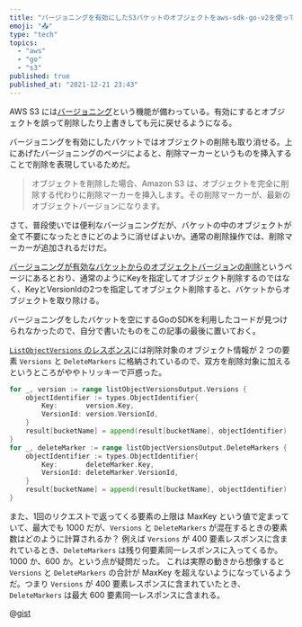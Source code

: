 ```yaml
---
title: "バージョニングを有効にしたS3バケットのオブジェクトをaws-sdk-go-v2を使って空にする"
emoji: "📤"
type: "tech"
topics:
  - "aws"
  - "go"
  - "s3"
published: true
published_at: "2021-12-21 23:43"
---
```


AWS S3 には[バージョニング](https://docs.aws.amazon.com/ja_jp/AmazonS3/latest/userguide/Versioning.html)という機能が備わっている。有効にするとオブジェクトを誤って削除したり上書きしても元に戻せるようになる。

バージョニングを有効にしたバケットではオブジェクトの削除も取り消せる。上にあげたバージョニングのページによると、削除マーカーというものを挿入することで削除を表現しているためだ。

> オブジェクトを削除した場合、Amazon S3 は、オブジェクトを完全に削除する代わりに削除マーカーを挿入します。その削除マーカーが、最新のオブジェクトバージョンになります。

さて、普段使いでは便利なバージョニングだが、バケットの中のオブジェクトが全て不要になったときにどのように消せばよいか。通常の削除操作では、削除マーカーが追加されるだけだ。

[バージョニングが有効なバケットからのオブジェクトバージョンの削除](https://docs.aws.amazon.com/ja_jp/AmazonS3/latest/userguide/DeletingObjectVersions.html)というページにあるとおり、通常のようにKeyを指定してオブジェクト削除するのではなく、KeyとVersionIdの2つを指定してオブジェクト削除すると、バケットからオブジェクトを取り除ける。

バージョニングをしたバケットを空にするGoのSDKを利用したコードが見つけられなかったので、自分で書いたものをこの記事の最後に置いておく。

[`ListObjectVersions` のレスポンス](https://docs.aws.amazon.com/AmazonS3/latest/API/API_ListObjectVersions.html#API_ListObjectVersions_ResponseElements)には削除対象のオブジェクト情報が 2 つの要素 `Versions` と `DeleteMarkers` に格納されているので、双方を削除対象に加えるというところがややトリッキーで戸惑った。

```go
for _, version := range listObjectVersionsOutput.Versions {
	objectIdentifier := types.ObjectIdentifier{
		Key:       version.Key,
		VersionId: version.VersionId,
	}
	result[bucketName] = append(result[bucketName], objectIdentifier)
}
for _, deleteMarker := range listObjectVersionsOutput.DeleteMarkers {
	objectIdentifier := types.ObjectIdentifier{
		Key:       deleteMarker.Key,
		VersionId: deleteMarker.VersionId,
	}
	result[bucketName] = append(result[bucketName], objectIdentifier)
}
```

また、1回のリクエストで返ってくる要素の上限は MaxKey という値で定まっていて、最大でも 1000 だが、`Versions` と `DeleteMarkers` が混在するときの要素数はどのように計算されるか？
例えば `Versions` が 400 要素レスポンスに含まれているとき、`DeleteMarkers` は残り何要素同一レスポンスに入ってくるか。1000 か、600 か。という点が疑問だった。
これは実際の動きから想像すると `Versions` と `DeleteMarkers` の合計が MaxKey を超えないようになっているようだ。つまり `Versions` が 400 要素レスポンスに含まれていたとき、`DeleteMarkers` は最大 600 要素同一レスポンスに含まれる。

@[gist](https://gist.github.com/niku/93addb6c2ca8aacde7b083c291cfdceb?file=main.go)

